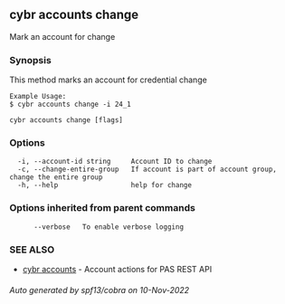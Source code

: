## cybr accounts change

Mark an account for change

### Synopsis

This method marks an account for credential change
	
	Example Usage:
	$ cybr accounts change -i 24_1

```
cybr accounts change [flags]
```

### Options

```
  -i, --account-id string     Account ID to change
  -c, --change-entire-group   If account is part of account group, change the entire group
  -h, --help                  help for change
```

### Options inherited from parent commands

```
      --verbose   To enable verbose logging
```

### SEE ALSO

* [cybr accounts](cybr_accounts.md)	 - Account actions for PAS REST API

###### Auto generated by spf13/cobra on 10-Nov-2022
